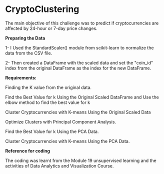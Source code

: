 # CryptoClustering
The main objective of this challenge was to predict if cryptocurrencies are affected by 24-hour or 7-day price changes.

**Preparing the Data**

1- I Used the StandardScaler() module from scikit-learn to normalize the data from the CSV file.

2- Then created a DataFrame with the scaled data and set the "coin_id" index from the original DataFrame as the index for the new DataFrame.

**Requirements:**

Finding the K value from the original data.

Find the Best Value for k Using the Original Scaled DataFrame and Use the elbow method to find the best value for k

Cluster Cryptocurrencies with K-means Using the Original Scaled Data

Optimize Clusters with Principal Component Analysis.

Find the Best Value for k Using the PCA Data.

Cluster Cryptocurrencies with K-means Using the PCA Data.


**Reference for coding**

The coding was learnt from the Module 19 unsupervised learning and the activities of Data Analytics and Visualization Course.
